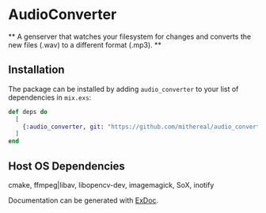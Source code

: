 # AudioConverter

** A genserver that watches your filesystem for changes and converts the new files (.wav) to a different format (.mp3). **

## Installation

The package can be installed
by adding `audio_converter` to your list of dependencies in `mix.exs`:

```elixir
def deps do
  [
    {:audio_converter, git: "https://github.com/mithereal/audio_converter.git"}
  ]
end
```


## Host OS Dependencies

cmake, ffmpeg|libav, libopencv-dev, imagemagick, SoX, inotify

Documentation can be generated with [ExDoc](https://github.com/elixir-lang/ex_doc).

